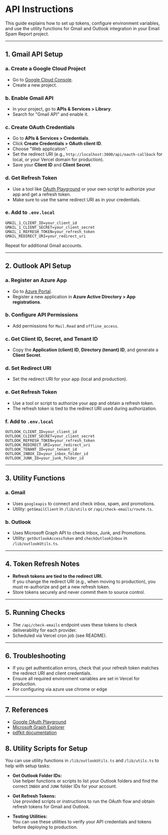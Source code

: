 # API Instructions

This guide explains how to set up tokens, configure environment variables, and use the utility functions for Gmail and Outlook integration in your Email Spam Report project.

---

## 1. Gmail API Setup

### a. Create a Google Cloud Project

- Go to [Google Cloud Console](https://console.cloud.google.com/).
- Create a new project.

### b. Enable Gmail API

- In your project, go to **APIs & Services > Library**.
- Search for "Gmail API" and enable it.

### c. Create OAuth Credentials

- Go to **APIs & Services > Credentials**.
- Click **Create Credentials > OAuth client ID**.
- Choose "Web application".
- Set the redirect URI (e.g., `http://localhost:3000/api/oauth-callback` for local, or your Vercel domain for production).
- Save your **Client ID** and **Client Secret**.

### d. Get Refresh Token

- Use a tool like [OAuth Playground](https://developers.google.com/oauthplayground/) or your own script to authorize your app and get a refresh token.
- Make sure to use the same redirect URI as in your credentials.

### e. Add to `.env.local`

```
GMAIL_1_CLIENT_ID=your_client_id
GMAIL_1_CLIENT_SECRET=your_client_secret
GMAIL_1_REFRESH_TOKEN=your_refresh_token
GMAIL_REDIRECT_URI=your_redirect_uri
```

Repeat for additional Gmail accounts.

---

## 2. Outlook API Setup

### a. Register an Azure App

- Go to [Azure Portal](https://portal.azure.com/).
- Register a new application in **Azure Active Directory > App registrations**.

### b. Configure API Permissions

- Add permissions for `Mail.Read` and `offline_access`.

### c. Get Client ID, Secret, and Tenant ID

- Copy the **Application (client) ID**, **Directory (tenant) ID**, and generate a **Client Secret**.

### d. Set Redirect URI

- Set the redirect URI for your app (local and production).

### e. Get Refresh Token

- Use a tool or script to authorize your app and obtain a refresh token.
- The refresh token is tied to the redirect URI used during authorization.

### f. Add to `.env.local`

```
OUTLOOK_CLIENT_ID=your_client_id
OUTLOOK_CLIENT_SECRET=your_client_secret
OUTLOOK_REFRESH_TOKEN=your_refresh_token
OUTLOOK_REDIRECT_URI=your_redirect_uri
OUTLOOK_TENANT_ID=your_tenant_id
OUTLOOK_INBOX_ID=your_inbox_folder_id
OUTLOOK_JUNK_ID=your_junk_folder_id
```

---

## 3. Utility Functions

### a. Gmail

- Uses `googleapis` to connect and check inbox, spam, and promotions.
- Utility: `getGmailClient` in `/lib/utils` or `/api/check-emails/route.ts`.

### b. Outlook

- Uses Microsoft Graph API to check Inbox, Junk, and Promotions.
- Utility: `getOutlookAccessToken` and `checkOutlookInbox` in `/lib/outlookUtils.ts`.

---

## 4. Token Refresh Notes

- **Refresh tokens are tied to the redirect URI.**  
  If you change the redirect URI (e.g., when moving to production), you must re-authorize and get a new refresh token.
- Store tokens securely and never commit them to source control.

---

## 5. Running Checks

- The `/api/check-emails` endpoint uses these tokens to check deliverability for each provider.
- Scheduled via Vercel cron job (see README).

---

## 6. Troubleshooting

- If you get authentication errors, check that your refresh token matches the redirect URI and client credentials.
- Ensure all required environment variables are set in Vercel for production.
- For configuring via azure use chrome or edge

---

## 7. References

- [Google OAuth Playground](https://developers.google.com/oauthplayground/)
- [Microsoft Graph Explorer](https://developer.microsoft.com/en-us/graph/graph-explorer)
- [pdfkit documentation](https://pdfkit.org/)

## 8. Utility Scripts for Setup

You can use utility functions in `/lib/outlookUtils.ts` and `/lib/utils.ts` to help with setup tasks:

- **Get Outlook Folder IDs:**  
  Use helper functions or scripts to list your Outlook folders and find the correct `INBOX` and `JUNK` folder IDs for your account.

- **Get Refresh Tokens:**  
  Use provided scripts or instructions to run the OAuth flow and obtain refresh tokens for Gmail and Outlook.

- **Testing Utilities:**  
  You can use these utilities to verify your API credentials and tokens before deploying to production.
